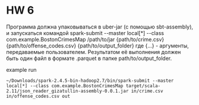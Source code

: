 # HW 6

Программа должна упаковываться в uber-jar (с помощью sbt-assembly), и запускаться командой
spark-submit --master local[*] --class com.example.BostonCrimesMap /path/to/jar {path/to/crime.csv} {path/to/offense_codes.csv} {path/to/output_folder}
где {...} - аргументы, передаваемые пользователем.
Результатом её выполнения должен быть один файл в формате .parquet в папке path/to/output_folder.


example run

```
~/Downloads/spark-2.4.5-bin-hadoop2.7/bin/spark-submit --master local[*] --class com.example.BostonCrimesMap target/scala-2.11/json_reader_gizatullin-assembly-0.0.1.jar in/crime.csv in/offense_codes.csv out
```

